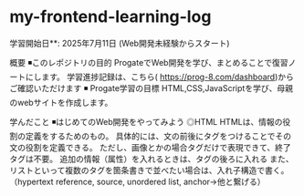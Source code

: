 ﻿# my-frontend-learning-log
学習開始日**: 2025年7月11日 (Web開発未経験からスタート)

概要
◾️このレポジトリの目的
ProgateでWeb開発を学び、まとめることで復習ノートにします。
学習進捗記録は、こちら( https://prog-8.com/dashboard)からご確認いただけます
◾️ Progate学習の目標
HTML,CSS,JavaScriptを学び、母親のwebサイトを作成します。


学んだこと
◾️はじめてのWeb開発をやってみよう
◎HTML
HTMLは、情報の役割の定義をするためのもの。
具体的には、文の前後にタグをつけることでその文の役割を定義できる。
ただし、画像とかの場合タグだけで表現できて、終了タグは不要。
追加の情報（属性）を入れるときは、タグの後ろに入れる
また、リストといって複数のタグを箇条書きで並べたい場合は、入れ子構造で書く。
（hypertext reference, source, unordered list, anchor→他と繋げる）

